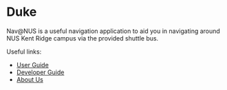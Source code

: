 # Duke

Nav@NUS is a useful navigation application to aid you in navigating around NUS Kent Ridge campus via the provided
shuttle bus.

Useful links:
* [User Guide](UserGuide.md)
* [Developer Guide](DeveloperGuide.md)
* [About Us](AboutUs.md)

